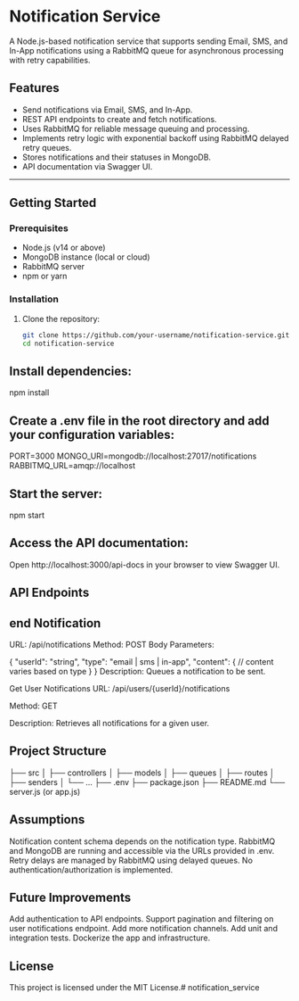 # Notification Service

A Node.js-based notification service that supports sending Email, SMS, and In-App notifications using a RabbitMQ queue for asynchronous processing with retry capabilities.

## Features

- Send notifications via Email, SMS, and In-App.
- REST API endpoints to create and fetch notifications.
- Uses RabbitMQ for reliable message queuing and processing.
- Implements retry logic with exponential backoff using RabbitMQ delayed retry queues.
- Stores notifications and their statuses in MongoDB.
- API documentation via Swagger UI.

---

## Getting Started

### Prerequisites

- Node.js (v14 or above)
- MongoDB instance (local or cloud)
- RabbitMQ server
- npm or yarn

### Installation

1. Clone the repository:

   ```bash
   git clone https://github.com/your-username/notification-service.git
   cd notification-service
## Install dependencies:
npm install
## Create a .env file in the root directory and add your configuration variables:
PORT=3000
MONGO_URI=mongodb://localhost:27017/notifications
RABBITMQ_URL=amqp://localhost

## Start the server:
npm start

## Access the API documentation:
Open http://localhost:3000/api-docs in your browser to view Swagger UI.

## API Endpoints
## end Notification
URL: /api/notifications
Method: POST
Body Parameters:

{
  "userId": "string",
  "type": "email | sms | in-app",
  "content": {
    // content varies based on type
  }
}
Description: Queues a notification to be sent.

Get User Notifications
URL: /api/users/{userId}/notifications

Method: GET

Description: Retrieves all notifications for a given user.

## Project Structure
├── src
│   ├── controllers
│   ├── models
│   ├── queues
│   ├── routes
│   ├── senders
│   └── ...
├── .env
├── package.json
├── README.md
└── server.js (or app.js)
## Assumptions
Notification content schema depends on the notification type.
RabbitMQ and MongoDB are running and accessible via the URLs provided in .env.
Retry delays are managed by RabbitMQ using delayed queues.
No authentication/authorization is implemented.

## Future Improvements
Add authentication to API endpoints.
Support pagination and filtering on user notifications endpoint.
Add more notification channels.
Add unit and integration tests.
Dockerize the app and infrastructure.

## License
This project is licensed under the MIT License.#   n o t i f i c a t i o n _ s e r v i c e  
 
